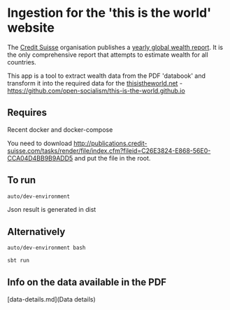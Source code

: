 # Ingestion for the 'this is the world' website

The [Credit Suisse](https://www.credit-suisse.com) organisation publishes a [yearly global wealth report](https://www.credit-suisse.com/au/en/about-us/research/research-institute/global-wealth-report.html). It is the only comprehensive report that attempts to estimate wealth for all countries.

This app is a tool to extract wealth data from the PDF 'databook' and transform it into the required data for the [thisistheworld.net](https://thisistheworld.net) - https://github.com/open-socialism/this-is-the-world.github.io

## Requires

Recent docker and docker-compose

You need to download http://publications.credit-suisse.com/tasks/render/file/index.cfm?fileid=C26E3824-E868-56E0-CCA04D4BB9B9ADD5 and put the file in the root.

## To run

```bash
auto/dev-environment
```

Json result is generated in dist

## Alternatively

```bash
auto/dev-environment bash

sbt run
```

## Info on the data available in the PDF

[data-details.md](Data details)